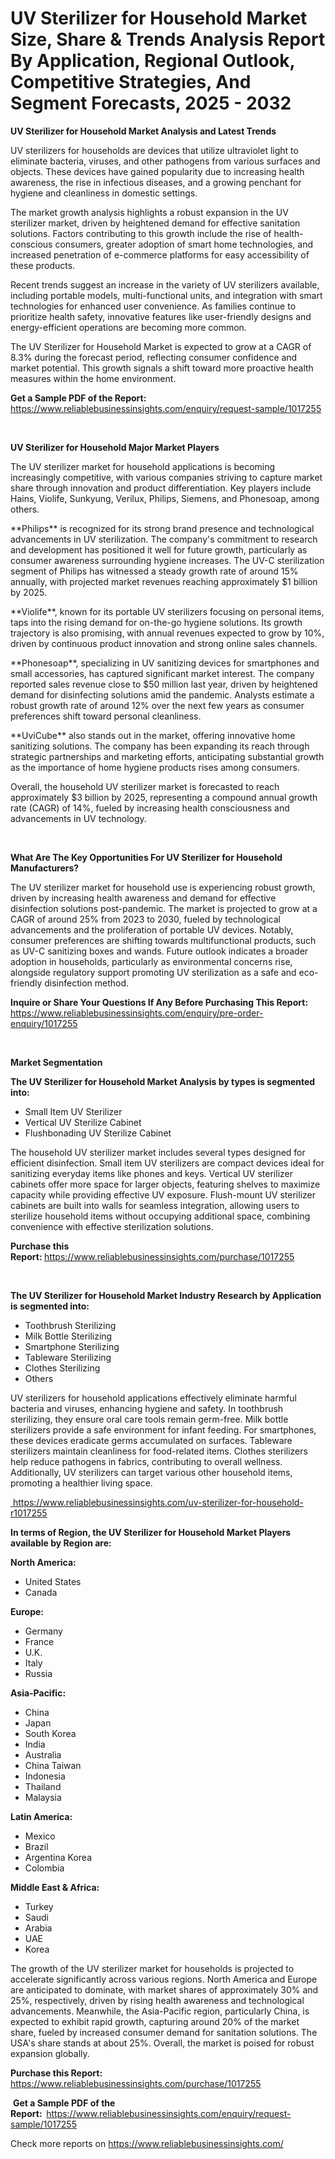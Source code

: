 <p><h1>UV Sterilizer for Household Market Size, Share & Trends Analysis Report By Application, Regional Outlook, Competitive Strategies, And Segment Forecasts, 2025 - 2032</h1></p><p><strong>UV Sterilizer for Household Market Analysis and Latest Trends</strong></p>
<p><p>UV sterilizers for households are devices that utilize ultraviolet light to eliminate bacteria, viruses, and other pathogens from various surfaces and objects. These devices have gained popularity due to increasing health awareness, the rise in infectious diseases, and a growing penchant for hygiene and cleanliness in domestic settings. </p><p>The market growth analysis highlights a robust expansion in the UV sterilizer market, driven by heightened demand for effective sanitation solutions. Factors contributing to this growth include the rise of health-conscious consumers, greater adoption of smart home technologies, and increased penetration of e-commerce platforms for easy accessibility of these products. </p><p>Recent trends suggest an increase in the variety of UV sterilizers available, including portable models, multi-functional units, and integration with smart technologies for enhanced user convenience. As families continue to prioritize health safety, innovative features like user-friendly designs and energy-efficient operations are becoming more common. </p><p>The UV Sterilizer for Household Market is expected to grow at a CAGR of 8.3% during the forecast period, reflecting consumer confidence and market potential. This growth signals a shift toward more proactive health measures within the home environment.</p></p>
<p><strong>Get a Sample PDF of the Report:&nbsp;</strong> <a href="https://www.reliablebusinessinsights.com/enquiry/request-sample/1017255?utm_campaign=2201&utm_medium=2&utm_source=Github&utm_content=ia&utm_term=06022025&utm_id=uv-sterilizer-for-household">https://www.reliablebusinessinsights.com/enquiry/request-sample/1017255</a></p>
<p>&nbsp;</p>
<p><strong>UV Sterilizer for Household Major Market Players</strong></p>
<p><p>The UV sterilizer market for household applications is becoming increasingly competitive, with various companies striving to capture market share through innovation and product differentiation. Key players include Hains, Violife, Sunkyung, Verilux, Philips, Siemens, and Phonesoap, among others.</p><p>**Philips** is recognized for its strong brand presence and technological advancements in UV sterilization. The company's commitment to research and development has positioned it well for future growth, particularly as consumer awareness surrounding hygiene increases. The UV-C sterilization segment of Philips has witnessed a steady growth rate of around 15% annually, with projected market revenues reaching approximately $1 billion by 2025.</p><p>**Violife**, known for its portable UV sterilizers focusing on personal items, taps into the rising demand for on-the-go hygiene solutions. Its growth trajectory is also promising, with annual revenues expected to grow by 10%, driven by continuous product innovation and strong online sales channels.</p><p>**Phonesoap**, specializing in UV sanitizing devices for smartphones and small accessories, has captured significant market interest. The company reported sales revenue close to $50 million last year, driven by heightened demand for disinfecting solutions amid the pandemic. Analysts estimate a robust growth rate of around 12% over the next few years as consumer preferences shift toward personal cleanliness.</p><p>**UviCube** also stands out in the market, offering innovative home sanitizing solutions. The company has been expanding its reach through strategic partnerships and marketing efforts, anticipating substantial growth as the importance of home hygiene products rises among consumers.</p><p>Overall, the household UV sterilizer market is forecasted to reach approximately $3 billion by 2025, representing a compound annual growth rate (CAGR) of 14%, fueled by increasing health consciousness and advancements in UV technology.</p></p>
<p>&nbsp;</p>
<p><strong>What Are The Key Opportunities For UV Sterilizer for Household Manufacturers?</strong></p>
<p><p>The UV sterilizer market for household use is experiencing robust growth, driven by increasing health awareness and demand for effective disinfection solutions post-pandemic. The market is projected to grow at a CAGR of around 25% from 2023 to 2030, fueled by technological advancements and the proliferation of portable UV devices. Notably, consumer preferences are shifting towards multifunctional products, such as UV-C sanitizing boxes and wands. Future outlook indicates a broader adoption in households, particularly as environmental concerns rise, alongside regulatory support promoting UV sterilization as a safe and eco-friendly disinfection method.</p></p>
<p><strong>Inquire or Share Your Questions If Any Before Purchasing This Report:</strong> <a href="https://www.reliablebusinessinsights.com/enquiry/pre-order-enquiry/1017255?utm_campaign=2201&utm_medium=2&utm_source=Github&utm_content=ia&utm_term=06022025&utm_id=uv-sterilizer-for-household">https://www.reliablebusinessinsights.com/enquiry/pre-order-enquiry/1017255</a></p>
<p>&nbsp;</p>
<p><strong>Market Segmentation</strong></p>
<p><strong>The UV Sterilizer for Household Market Analysis by types is segmented into:</strong></p>
<p><ul><li>Small Item UV Sterilizer</li><li>Vertical UV Sterilize Cabinet</li><li>Flushbonading UV Sterilize Cabinet</li></ul></p>
<p><p>The household UV sterilizer market includes several types designed for efficient disinfection. Small item UV sterilizers are compact devices ideal for sanitizing everyday items like phones and keys. Vertical UV sterilizer cabinets offer more space for larger objects, featuring shelves to maximize capacity while providing effective UV exposure. Flush-mount UV sterilizer cabinets are built into walls for seamless integration, allowing users to sterilize household items without occupying additional space, combining convenience with effective sterilization solutions.</p></p>
<p><strong>Purchase this Report:&nbsp;</strong><a href="https://www.reliablebusinessinsights.com/purchase/1017255?utm_campaign=2201&utm_medium=2&utm_source=Github&utm_content=ia&utm_term=06022025&utm_id=uv-sterilizer-for-household">https://www.reliablebusinessinsights.com/purchase/1017255</a></p>
<p>&nbsp;</p>
<p><strong>The UV Sterilizer for Household Market Industry Research by Application is segmented into:</strong></p>
<p><ul><li>Toothbrush Sterilizing</li><li>Milk Bottle Sterilizing</li><li>Smartphone Sterilizing</li><li>Tableware Sterilizing</li><li>Clothes Sterilizing</li><li>Others</li></ul></p>
<p><p>UV sterilizers for household applications effectively eliminate harmful bacteria and viruses, enhancing hygiene and safety. In toothbrush sterilizing, they ensure oral care tools remain germ-free. Milk bottle sterilizers provide a safe environment for infant feeding. For smartphones, these devices eradicate germs accumulated on surfaces. Tableware sterilizers maintain cleanliness for food-related items. Clothes sterilizers help reduce pathogens in fabrics, contributing to overall wellness. Additionally, UV sterilizers can target various other household items, promoting a healthier living space.</p></p>
<p><a href="https://www.reliablebusinessinsights.com/uv-sterilizer-for-household-r1017255?utm_campaign=2201&utm_medium=2&utm_source=Github&utm_content=ia&utm_term=06022025&utm_id=uv-sterilizer-for-household">&nbsp;https://www.reliablebusinessinsights.com/uv-sterilizer-for-household-r1017255</a></p>
<p><strong>In terms of Region, the UV Sterilizer for Household Market Players available by Region are:</strong></p>
<p>
    <p> <strong> North America: </strong>
        <ul>
            <li>United States</li>
            <li>Canada</li>
        </ul>
        </p> 
    <p> <strong> Europe: </strong>
        <ul>
            <li>Germany</li>
            <li>France</li>
            <li>U.K.</li>
            <li>Italy</li>
            <li>Russia</li>
        </ul>
        </p> 
    <p> <strong> Asia-Pacific: </strong>
        <ul>
            <li>China</li>
            <li>Japan</li>
            <li>South Korea</li>
            <li>India</li>
            <li>Australia</li>
            <li>China Taiwan</li>
            <li>Indonesia</li>
            <li>Thailand</li>
            <li>Malaysia</li>
        </ul>
        </p> 
    <p> <strong> Latin America: </strong>
        <ul>
            <li>Mexico</li>
            <li>Brazil</li>
            <li>Argentina Korea</li>
            <li>Colombia</li>
        </ul>
        </p> 
    <p> <strong> Middle East & Africa: </strong>
        <ul>
            <li>Turkey</li>
            <li>Saudi</li>
            <li>Arabia</li>
            <li>UAE</li>
            <li>Korea</li>
        </ul>
    </p>
    </p>
<p><p>The growth of the UV sterilizer market for households is projected to accelerate significantly across various regions. North America and Europe are anticipated to dominate, with market shares of approximately 30% and 25%, respectively, driven by rising health awareness and technological advancements. Meanwhile, the Asia-Pacific region, particularly China, is expected to exhibit rapid growth, capturing around 20% of the market share, fueled by increased consumer demand for sanitation solutions. The USA's share stands at about 25%. Overall, the market is poised for robust expansion globally.</p></p>
<p><strong>Purchase this Report: </strong><a href="https://www.reliablebusinessinsights.com/purchase/1017255?utm_campaign=2201&utm_medium=2&utm_source=Github&utm_content=ia&utm_term=06022025&utm_id=uv-sterilizer-for-household">https://www.reliablebusinessinsights.com/purchase/1017255</a></p>
<p>&nbsp;<strong>Get a Sample PDF of the Report:&nbsp;&nbsp;</strong><a href="https://www.reliablebusinessinsights.com/enquiry/request-sample/1017255?utm_campaign=2201&utm_medium=2&utm_source=Github&utm_content=ia&utm_term=06022025&utm_id=uv-sterilizer-for-household">https://www.reliablebusinessinsights.com/enquiry/request-sample/1017255</a></p>
<p><strong></strong></p>
<p>Check more reports on <a href="https://www.reliablebusinessinsights.com/?utm_campaign=2201&utm_medium=2&utm_source=Github&utm_content=ia&utm_term=06022025&utm_id=uv-sterilizer-for-household">https://www.reliablebusinessinsights.com/</a></p>